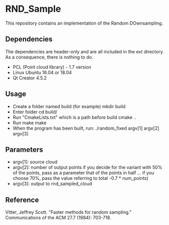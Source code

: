 # RND_Sample #

This repository contains an implementation of the Random DOwnsampling. 

## Dependencies ##

The dependencies are header-only and are all included in the ext directory. As a consequence, there is nothing to do.

* PCL (Point cloud library) - 1.7 version
* Linux Ubuntu 16.04 or 18.04
* Qt Creator 4.5.2

## Usage ##

* Create a folder named build (for example)
mkdir build
* Enter folder
cd build/
* Run "CmakeLists.txt" which is a path before build
cmake ..
* Run make
make
* When the program has been built, run: 
./random_fixed argv[1] argv[2] argv[3]

## Parameters ##
* argv[1]: source cloud
* argv[2]: number of output points if you decide for the variant with 50% of the points, pass as a parameter that of the points in half ... if you choose 70%, pass the value referring to total -0.7 * num_points)
* argv[3]: output to rnd_sampled_cloud

## Reference ##

Vitter, Jeffrey Scott. "Faster methods for random sampling." Communications of the ACM 27.7 (1984): 703-718.
